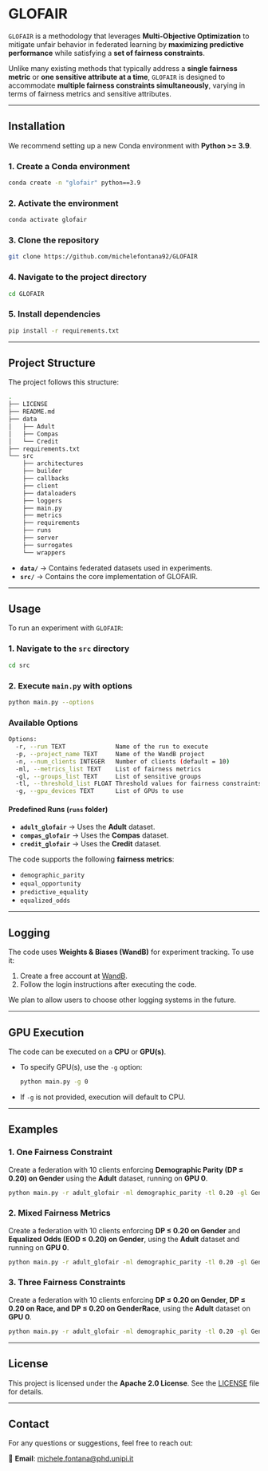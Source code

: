 # GLOFAIR

`GLOFAIR` is a methodology that leverages **Multi-Objective Optimization** to mitigate unfair behavior in federated learning by **maximizing predictive performance** while satisfying a **set of fairness constraints**. 

Unlike many existing methods that typically address a **single fairness metric** or **one sensitive attribute at a time**, `GLOFAIR` is designed to accommodate **multiple fairness constraints simultaneously**, varying in terms of fairness metrics and sensitive attributes.

---

## **Installation**

We recommend setting up a new Conda environment with **Python >= 3.9**.

### **1. Create a Conda environment**
```bash
conda create -n "glofair" python==3.9
```

### **2. Activate the environment**
```bash
conda activate glofair
```

### **3. Clone the repository**
```bash
git clone https://github.com/michelefontana92/GLOFAIR
```

### **4. Navigate to the project directory**
```bash
cd GLOFAIR
```

### **5. Install dependencies**
```bash
pip install -r requirements.txt
```

---

## **Project Structure**
The project follows this structure:

```bash
.
├── LICENSE
├── README.md
├── data
│   ├── Adult
│   ├── Compas
│   └── Credit
├── requirements.txt
└── src
    ├── architectures
    ├── builder
    ├── callbacks
    ├── client
    ├── dataloaders
    ├── loggers
    ├── main.py
    ├── metrics
    ├── requirements
    ├── runs
    ├── server
    ├── surrogates
    └── wrappers
```

- **`data/`** → Contains federated datasets used in experiments.
- **`src/`** → Contains the core implementation of GLOFAIR.

---

## **Usage**
To run an experiment with `GLOFAIR`:

### **1. Navigate to the `src` directory**
```bash
cd src
```

### **2. Execute `main.py` with options**
```bash
python main.py --options
```

### **Available Options**
```bash
Options:
  -r, --run TEXT              Name of the run to execute
  -p, --project_name TEXT     Name of the WandB project
  -n, --num_clients INTEGER   Number of clients (default = 10)
  -ml, --metrics_list TEXT    List of fairness metrics
  -gl, --groups_list TEXT     List of sensitive groups
  -tl, --threshold_list FLOAT Threshold values for fairness constraints
  -g, --gpu_devices TEXT      List of GPUs to use
```

#### **Predefined Runs (`runs` folder)**
- **`adult_glofair`** → Uses the **Adult** dataset.
- **`compas_glofair`** → Uses the **Compas** dataset.
- **`credit_glofair`** → Uses the **Credit** dataset.

The code supports the following **fairness metrics**:
- `demographic_parity`
- `equal_opportunity`
- `predictive_equality`
- `equalized_odds`

---

## **Logging**
The code uses **Weights & Biases (WandB)** for experiment tracking. 
To use it:
1. Create a free account at [WandB](https://wandb.ai/site/).
2. Follow the login instructions after executing the code.

We plan to allow users to choose other logging systems in the future.

---

## **GPU Execution**
The code can be executed on a **CPU** or **GPU(s)**.

- To specify GPU(s), use the `-g` option:
    ```bash
    python main.py -g 0
    ```
- If `-g` is not provided, execution will default to CPU.

---

## **Examples**

### **1. One Fairness Constraint**
Create a federation with 10 clients enforcing **Demographic Parity (DP ≤ 0.20) on Gender** using the **Adult** dataset, running on **GPU 0**.
```bash
python main.py -r adult_glofair -ml demographic_parity -tl 0.20 -gl Gender -p Adult_Gender -g 0
```

### **2. Mixed Fairness Metrics**
Create a federation with 10 clients enforcing **DP ≤ 0.20 on Gender** and **Equalized Odds (EOD ≤ 0.20) on Gender**, using the **Adult** dataset and running on **GPU 0**.
```bash
python main.py -r adult_glofair -ml demographic_parity -tl 0.20 -gl Gender -ml equalized_odds -tl 0.20 -gl Gender -p Adult_Mixed -g 0
```

### **3. Three Fairness Constraints**
Create a federation with 10 clients enforcing **DP ≤ 0.20 on Gender, DP ≤ 0.20 on Race, and DP ≤ 0.20 on GenderRace**, using the **Adult** dataset on **GPU 0**.
```bash
python main.py -r adult_glofair -ml demographic_parity -tl 0.20 -gl Gender -ml demographic_parity -tl 0.20 -gl Race -ml demographic_parity -tl 0.20 -gl GenderRace -p Adult_ThreeConstraints -g 0
```

---

## **License**
This project is licensed under the **Apache 2.0 License**. See the [LICENSE](LICENSE) file for details.

---

## **Contact**
For any questions or suggestions, feel free to reach out:

📧 **Email**: [michele.fontana@phd.unipi.it](mailto:michele.fontana@phd.unipi.it)
